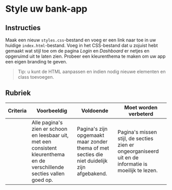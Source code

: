 # Style uw bank-app

## Instructies

Maak een nieuw `styles.css`-bestand en voeg er een link naar toe in uw huidige `index.html`-bestand. Voeg in het CSS-bestand dat u zojuist hebt gemaakt wat stijl toe om de pagina _Login_ en _Dashboard_ er netjes en opgeruimd uit te laten zien. Probeer een kleurenthema te maken om uw app een eigen branding te geven.

> Tip: u kunt de HTML aanpassen en indien nodig nieuwe elementen en class toevoegen.

## Rubriek

| Criteria | Voorbeeldig                                                                                                               | Voldoende                                                                                    | Moet worden verbeterd                                                                                |
| -------- | ------------------------------------------------------------------------------------------------------------------------- | -------------------------------------------------------------------------------------------- | ---------------------------------------------------------------------------------------------------- |
|          | Alle pagina's zien er schoon en leesbaar uit, met een consistent kleurenthema en de verschillende secties vallen goed op. | Pagina's zijn opgemaakt maar zonder thema of met secties die niet duidelijk zijn afgebakend. | Pagina's missen stijl, de secties zien er ongeorganiseerd uit en de informatie is moeilijk te lezen. |
